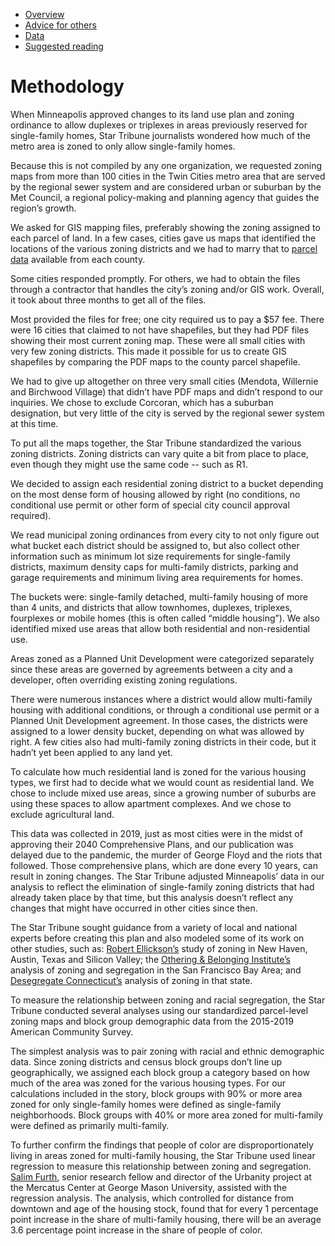 - [Overview](README.md)
- [Advice for others](howto.md)
- [Data](data.md)
- [Suggested reading](reading.md)

# Methodology

When Minneapolis approved changes to its land use plan and zoning ordinance to allow duplexes or triplexes in areas previously reserved for single-family homes, Star Tribune journalists wondered how much of the metro area is zoned to only allow single-family homes.

Because this is not compiled by any one organization, we requested zoning maps from more than 100 cities in the Twin Cities metro area that are served by the regional sewer system and are considered urban or suburban by the Met Council, a regional policy-making and planning agency that guides the region’s growth.

We asked for GIS mapping files, preferably showing the zoning assigned to each parcel of land. In a few cases, cities gave us maps that identified the locations of the various zoning districts and we had to marry that to <a href="https://gisdata.mn.gov/dataset/us-mn-state-metrogis-plan-regional-parcels">parcel data</a> available from each county.

Some cities responded promptly. For others, we had to obtain the files through a contractor that handles the city’s zoning and/or GIS work. Overall, it took about three months to get all of the files.

Most provided the files for free; one city required us to pay a $57 fee. There were 16 cities that claimed to not have shapefiles, but they had PDF files showing their most current zoning map. These were all small cities with very few zoning districts. This made it possible for us to create GIS shapefiles by comparing the PDF maps to the county parcel shapefile.

We had to give up altogether on three very small cities (Mendota, Willernie and Birchwood Village) that didn’t have PDF maps and didn’t respond to our inquiries. We chose to exclude Corcoran, which has a suburban designation, but very little of the city is served by the regional sewer system at this time.

To put all the maps together, the Star Tribune standardized the various zoning districts. Zoning districts can vary quite a bit from place to place, even though they might use the same code -- such as R1.

We decided to assign each residential zoning district to a bucket depending on the most dense form of housing allowed by right (no conditions, no conditional use permit or other form of special city council approval required).

We read municipal zoning ordinances from every city to not only figure out what bucket each district should be assigned to, but also collect other information such as minimum lot size requirements for single-family districts, maximum density caps for multi-family districts, parking and garage requirements and minimum living area requirements for homes.

The buckets were: single-family detached, multi-family housing of more than 4 units, and districts that allow townhomes, duplexes, triplexes, fourplexes or mobile homes (this is often called “middle housing”). We also identified mixed use areas that allow both residential and non-residential use.

Areas zoned as a Planned Unit Development were categorized separately since these areas are governed by agreements between a city and a developer, often overriding existing zoning regulations.

There were numerous instances where a district would allow multi-family housing with additional conditions, or through a conditional use permit or a Planned Unit Development agreement. In those cases, the districts were assigned to a lower density bucket, depending on what was allowed by right. A few cities also had multi-family zoning districts in their code, but it hadn’t yet been applied to any land yet.

To calculate how much residential land is zoned for the various housing types, we first had to decide what we would count as residential land. We chose to include mixed use areas, since a growing number of suburbs are using these spaces to allow apartment complexes. And we chose to exclude agricultural land.

This data was collected in 2019, just as most cities were in the midst of approving their 2040 Comprehensive Plans, and our publication was delayed due to the pandemic, the murder of George Floyd and the riots that followed. Those comprehensive plans, which are done every 10 years, can result in zoning changes. The Star Tribune adjusted Minneapolis’ data in our analysis to reflect the elimination of single-family zoning districts that had already taken place by that time, but this analysis doesn’t reflect any changes that might have occurred in other cities since then.

The Star Tribune sought guidance from a variety of local and national experts before creating this plan and also modeled some of its work on other studies, such as: <a href="https://papers.ssrn.com/sol3/papers.cfm?abstract_id=3472145">Robert Ellickson’s</a> study of zoning in New Haven, Austin, Texas and Silicon Valley; the <a href="https://belonging.berkeley.edu/segregationinthebay">Othering & Belonging Institute’s</a> analysis of zoning and segregation in the San Francisco Bay Area; and <a href="https://www.desegregatect.org/">Desegregate Connecticut’s</a> analysis of zoning in that state.

To measure the relationship between zoning and racial segregation, the Star Tribune conducted several analyses using our standardized parcel-level zoning maps and block group demographic data from the 2015-2019 American Community Survey.

The simplest analysis was to pair zoning with racial and ethnic demographic data. Since zoning districts and census block groups don’t line up geographically, we assigned each block group a category based on how much of the area was zoned for the various housing types. For our calculations included in the story, block groups with 90% or more area zoned for only single-family homes were defined as single-family neighborhoods. Block groups with 40% or more area zoned for multi-family were defined as primarily multi-family.

To further confirm the findings that people of color are disproportionately living in areas zoned for multi-family housing, the Star Tribune used linear regression to measure this relationship between zoning and segregation. <a href="https://www.mercatus.org/scholars/salim-furth">Salim Furth</a>, senior research fellow and director of the Urbanity project at the Mercatus Center at George Mason University, assisted with the regression analysis. The analysis, which controlled for distance from downtown and age of the housing stock, found that for every 1 percentage point increase in the share of multi-family housing, there will be an average 3.6 percentage point increase in the share of people of color.
